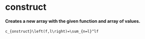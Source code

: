 # construct
#### Creates a new array with the given function and array of values.
    c_{onstruct}\left(f,l\right)=\sum_{n=l}^lf

